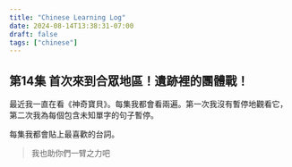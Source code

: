 ```yaml
---
title: "Chinese Learning Log"
date: 2024-08-14T13:38:31-07:00
draft: false
tags: ["chinese"]
---
```


## 第14集 首次來到合眾地區！遺跡裡的團體戰！
最近我一直在看《神奇寶貝》。每集我都會看兩遍。第一次我沒有暫停地觀看它，第二次我為每個包含未知單字的句子暫停。

每集我都會貼上最喜歡的台詞。

> 我也助你們一臂之力吧
